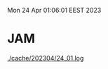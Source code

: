 Mon 24 Apr 01:06:01 EEST 2023
# JAM
<a href='./cache/202304/24_01.log'>./cache/202304/24_01.log</a>
